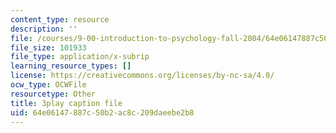 ```yaml
---
content_type: resource
description: ''
file: /courses/9-00-introduction-to-psychology-fall-2004/64e06147887c50b2ac8c209daeebe2b8_10508.vtt
file_size: 101933
file_type: application/x-subrip
learning_resource_types: []
license: https://creativecommons.org/licenses/by-nc-sa/4.0/
ocw_type: OCWFile
resourcetype: Other
title: 3play caption file
uid: 64e06147-887c-50b2-ac8c-209daeebe2b8
---
```


